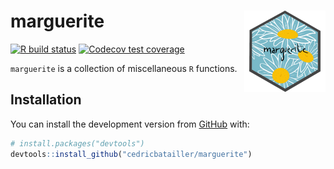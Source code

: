 
<!-- README.md is generated from README.Rmd. Please edit that file -->

# marguerite <img src='man/figures/logo.png' align="right" height="130" />

<!-- badges: start -->

[![R build
status](https://github.com/cedricbatailler/marguerite/workflows/R-CMD-check/badge.svg)](https://github.com/cedricbatailler/marguerite/actions)
[![Codecov test
coverage](https://codecov.io/gh/cedricbatailler/marguerite/branch/master/graph/badge.svg)](https://codecov.io/gh/cedricbatailler/marguerite?branch=master)
<!-- badges: end -->

`marguerite` is a collection of miscellaneous `R` functions.

## Installation

You can install the development version from
[GitHub](https://github.com/) with:

``` r
# install.packages("devtools")
devtools::install_github("cedricbatailler/marguerite")
```
